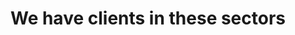 ---
title: "We have clients in these sectors"
subtitle: ""
# meta description
description: "We have clients in these sectors"
draft: false
---